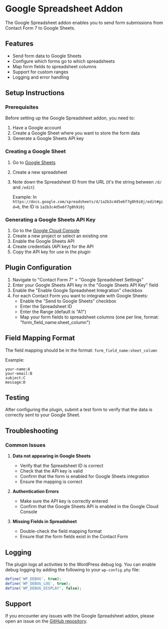 # Google Spreadsheet Addon

The Google Spreadsheet addon enables you to send form submissions from Contact Form 7 to Google Sheets.

## Features

- Send form data to Google Sheets
- Configure which forms go to which spreadsheets
- Map form fields to spreadsheet columns
- Support for custom ranges
- Logging and error handling

## Setup Instructions

### Prerequisites

Before setting up the Google Spreadsheet addon, you need to:

1. Have a Google account
2. Create a Google Sheet where you want to store the form data
3. Generate a Google Sheets API key

### Creating a Google Sheet

1. Go to [Google Sheets](https://sheets.google.com/)
2. Create a new spreadsheet
3. Note down the Spreadsheet ID from the URL (it's the string between `/d/` and `/edit`)
   
   Example: In `https://docs.google.com/spreadsheets/d/1a2b3c4d5e6f7g8h9i0j/edit#gid=0`, the ID is `1a2b3c4d5e6f7g8h9i0j`

### Generating a Google Sheets API Key

1. Go to the [Google Cloud Console](https://console.cloud.google.com/)
2. Create a new project or select an existing one
3. Enable the Google Sheets API
4. Create credentials (API key) for the API
5. Copy the API key for use in the plugin

## Plugin Configuration

1. Navigate to "Contact Form 7" > "Google Spreadsheet Settings"
2. Enter your Google Sheets API key in the "Google Sheets API Key" field
3. Enable the "Enable Google Spreadsheet Integration" checkbox
4. For each Contact Form you want to integrate with Google Sheets:
   - Enable the "Send to Google Sheets" checkbox
   - Enter the Spreadsheet ID
   - Enter the Range (default is "A1")
   - Map your form fields to spreadsheet columns (one per line, format: "form_field_name:sheet_column")

## Field Mapping Format

The field mapping should be in the format: `form_field_name:sheet_column`

Example:
```
your-name:A
your-email:B
subject:C
message:D
```

## Testing

After configuring the plugin, submit a test form to verify that the data is correctly sent to your Google Sheet.

## Troubleshooting

### Common Issues

1. **Data not appearing in Google Sheets**
   - Verify that the Spreadsheet ID is correct
   - Check that the API key is valid
   - Confirm that the form is enabled for Google Sheets integration
   - Ensure the mapping is correct

2. **Authentication Errors**
   - Make sure the API key is correctly entered
   - Confirm that the Google Sheets API is enabled in the Google Cloud Console

3. **Missing Fields in Spreadsheet**
   - Double-check the field mapping format
   - Ensure that the form fields exist in the Contact Form

## Logging

The plugin logs all activities to the WordPress debug log. You can enable debug logging by adding the following to your `wp-config.php` file:

```php
define('WP_DEBUG', true);
define('WP_DEBUG_LOG', true);
define('WP_DEBUG_DISPLAY', false);
```

## Support

If you encounter any issues with the Google Spreadsheet addon, please open an issue on the [GitHub repository](https://github.com/pcsoftnepal/cf7-integration/issues).